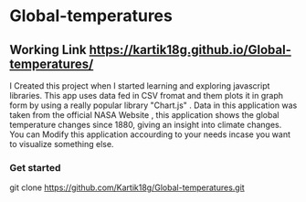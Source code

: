 # Global-temperatures

## Working Link https://kartik18g.github.io/Global-temperatures/


I Created this project when I started learning and exploring javascript libraries.
This app uses data fed in CSV fromat and them plots it in graph form by using a really popular library "Chart.js" .
Data in this application was taken from the official NASA Website , this application shows the global temperature changes since 1880, giving an insight into climate
changes. 
You can Modify this application accourding to your needs incase you want to visualize something else.

### Get started
git clone https://github.com/Kartik18g/Global-temperatures.git
